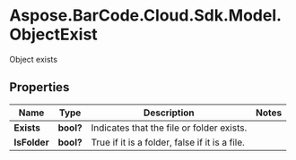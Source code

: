 # Aspose.BarCode.Cloud.Sdk.Model.ObjectExist

Object exists

## Properties

Name | Type | Description | Notes
---- | ---- | ----------- | -----
**Exists** | **bool?** | Indicates that the file or folder exists. |
**IsFolder** | **bool?** | True if it is a folder, false if it is a file. |
